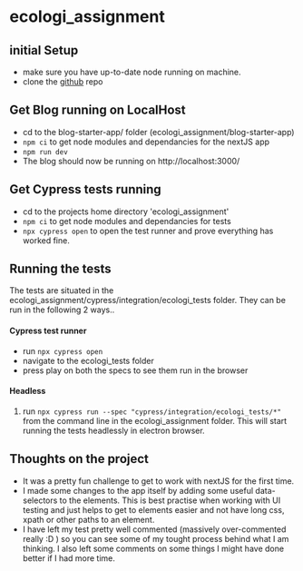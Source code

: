 # ecologi_assignment

## initial Setup
- make sure you have up-to-date node running on machine.
- clone the [github](https://github.com/K3ithHack3tt/ecologi_assignments) repo

## Get Blog running on LocalHost
- cd to the blog-starter-app/ folder (ecologi_assignment/blog-starter-app)
- `npm ci` to get node modules and dependancies for the nextJS app
- `npm run dev`
- The blog should now be running on http://localhost:3000/

## Get Cypress tests running
- cd to the projects home directory 'ecologi_assignment'
- `npm ci` to get node modules and dependancies for tests
- `npx cypress open` to open the test runner and prove everything has worked fine.

## Running the tests
The tests are situated in the ecologi_assignment/cypress/integration/ecologi_tests folder.
They can be run in the following 2 ways..

#### Cypress test runner
- run `npx cypress open`
- navigate to the ecologi_tests folder
- press play on both the specs to see them run in the browser

#### Headless
1. run `npx cypress run --spec "cypress/integration/ecologi_tests/*"` from the command line in the ecologi_assignment folder. 
This will start running the tests headlessly in electron browser.


## Thoughts on the project
- It was a pretty fun challenge to get to work with nextJS for the first time.
- I made some changes to the app itself by adding some useful data-selectors to the elements. This is best practise when working with UI testing and just helps to get to elements easier and not have long css, xpath or other paths to an element.
- I have left my test pretty well commented (massively over-commented really :D ) so you can see some of my tought process behind what I am thinking. I also left some comments on some things I might have done better if I had more time.
